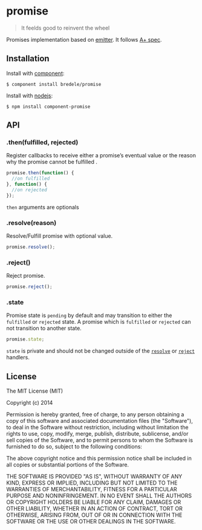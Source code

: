 
# promise

  > It feelds good to reinvent the wheel

  Promises implementation based on [emitter](htp://github.com/component/emitter). It follows [A+ spec](http://promises-aplus.github.io/promises-spec/).

## Installation

  Install with [component](http://component.io):

    $ component install bredele/promise

  Install with [nodejs](http://nodejs.orh):

    $ npm install component-promise

## API

### .then(fulfilled, rejected)

 Register callbacks to receive either a promise’s eventual value or the reason why the promise cannot be fulfilled .

```js
promise.then(function() {
  //on fulfilled
}, function() {
  //on rejected
});
```

 `then` arguments are optionals

### .resolve(reason)

 Resolve/Fulfill promise with optional value.

```js
promise.resolve();
```

### .reject()

 Reject promise.

```js
promise.reject();
```

### .state

 Promise state is `pending` by default and may transition to either the `fulfilled` or `rejected` state.
 A promise which is `fulfilled` or `rejected` can not transition to another state.

```js
promise.state;
```

 `state` is private and should not be changed outside of the [`resolve`](#resolve) or [`reject`](#reject) handlers.

## License

  The MIT License (MIT)

  Copyright (c) 2014 <copyright holders>

  Permission is hereby granted, free of charge, to any person obtaining a copy
  of this software and associated documentation files (the "Software"), to deal
  in the Software without restriction, including without limitation the rights
  to use, copy, modify, merge, publish, distribute, sublicense, and/or sell
  copies of the Software, and to permit persons to whom the Software is
  furnished to do so, subject to the following conditions:

  The above copyright notice and this permission notice shall be included in
  all copies or substantial portions of the Software.

  THE SOFTWARE IS PROVIDED "AS IS", WITHOUT WARRANTY OF ANY KIND, EXPRESS OR
  IMPLIED, INCLUDING BUT NOT LIMITED TO THE WARRANTIES OF MERCHANTABILITY,
  FITNESS FOR A PARTICULAR PURPOSE AND NONINFRINGEMENT. IN NO EVENT SHALL THE
  AUTHORS OR COPYRIGHT HOLDERS BE LIABLE FOR ANY CLAIM, DAMAGES OR OTHER
  LIABILITY, WHETHER IN AN ACTION OF CONTRACT, TORT OR OTHERWISE, ARISING FROM,
  OUT OF OR IN CONNECTION WITH THE SOFTWARE OR THE USE OR OTHER DEALINGS IN
  THE SOFTWARE.